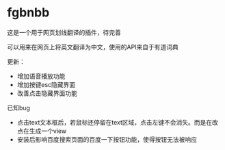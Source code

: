 # fgbnbb
这是一个用于网页划线翻译的插件，待完善

可以用来在网页上将英文翻译为中文，使用的API来自于有道词典

更新：
* 增加语音播放功能
* 增加按键esc隐藏界面
* 改善点击隐藏界面功能

已知bug
 * 点击text文本框后，若鼠标还停留在text区域，点击左键不会消失。而是在改点在生成一个view
 * 安装后影响百度搜索页面的百度一下按钮功能，使得按钮无法被响应
